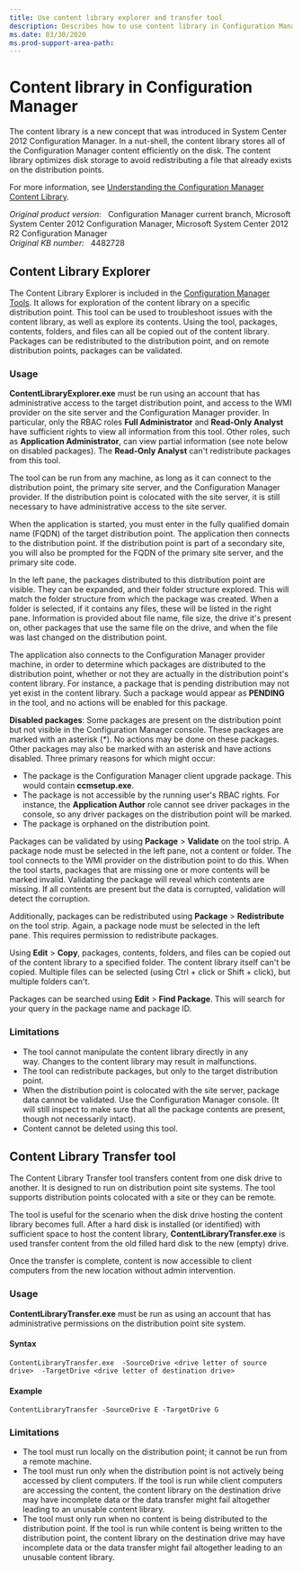 ```yaml
---
title: Use content library explorer and transfer tool
description: Describes how to use content library in Configuration Manager.
ms.date: 03/30/2020
ms.prod-support-area-path: 
---
```

# Content library in Configuration Manager

The content library is a new concept that was introduced in System Center 2012 Configuration Manager. In a nut-shell, the content library stores all of the Configuration Manager content efficiently on the disk. The content library optimizes disk storage to avoid redistributing a file that already exists on the distribution points.

For more information, see [Understanding the Configuration Manager Content Library](https://techcommunity.microsoft.com/t5/Configuration-Manager-Archive/Understanding-the-Configuration-Manager-Content-Library/ba-p/273349).

_Original product version:_ &nbsp; Configuration Manager current branch, Microsoft System Center 2012 Configuration Manager, Microsoft System Center 2012 R2 Configuration Manager  
_Original KB number:_ &nbsp; 4482728

## Content Library Explorer

The Content Library Explorer is included in the [Configuration Manager Tools](/mem/configmgr/core/support/tools). It allows for exploration of the content library on a specific distribution point. This tool can be used to troubleshoot issues with the content library, as well as explore its contents. Using the tool, packages, contents, folders, and files can all be copied out of the content library. Packages can be redistributed to the distribution point, and on remote distribution points, packages can be validated.

### Usage

**ContentLibraryExplorer.exe** must be run using an account that has administrative access to the target distribution point, and access to the WMI provider on the site server and the Configuration Manager provider. In particular, only the RBAC roles **Full Administrator** and **Read-Only Analyst** have sufficient rights to view all information from this tool. Other roles, such as **Application Administrator**, can view partial information (see note below on disabled packages). The **Read-Only Analyst** can't redistribute packages from this tool.

The tool can be run from any machine, as long as it can connect to the distribution point, the primary site server, and the Configuration Manager provider. If the distribution point is colocated with the site server, it is still necessary to have administrative access to the site server.

When the application is started, you must enter in the fully qualified domain name (FQDN) of the target distribution point. The application then connects to the distribution point. If the distribution point is part of a secondary site, you will also be prompted for the FQDN of the primary site server, and the primary site code.

In the left pane, the packages distributed to this distribution point are visible. They can be expanded, and their folder structure explored. This will match the folder structure from which the package was created. When a folder is selected, if it contains any files, these will be listed in the right pane. Information is provided about file name, file size, the drive it's present on, other packages that use the same file on the drive, and when the file was last changed on the distribution point.

The application also connects to the Configuration Manager provider machine, in order to determine which packages are distributed to the distribution point, whether or not they are actually in the distribution point's content library. For instance, a package that is pending distribution may not yet exist in the content library. Such a package would appear as **PENDING** in the tool, and no actions will be enabled for this package.

**Disabled packages**: Some packages are present on the distribution point but not visible in the Configuration Manager console. These packages are marked with an asterisk (*). No actions may be done on these packages. Other packages may also be marked with an asterisk and have actions disabled. Three primary reasons for which might occur:

- The package is the Configuration Manager client upgrade package. This would contain **ccmsetup.exe**.
- The package is not accessible by the running user's RBAC rights. For instance, the **Application Author** role cannot see driver packages in the console, so any driver packages on the distribution point will be marked.
- The package is orphaned on the distribution point.

Packages can be validated by using **Package** > **Validate** on the tool strip. A package node must be selected in the left pane, not a content or folder. The tool connects to the WMI provider on the distribution point to do this. When the tool starts, packages that are missing one or more contents will be marked invalid. Validating the package will reveal which contents are missing. If all contents are present but the data is corrupted, validation will detect the corruption.

Additionally, packages can be redistributed using **Package** > **Redistribute** on the tool strip. Again, a package node must be selected in the left pane. This requires permission to redistribute packages.

Using **Edit** > **Copy**, packages, contents, folders, and files can be copied out of the content library to a specified folder. The content library itself can't be copied. Multiple files can be selected (using Ctrl + click or Shift + click), but multiple folders can't.

Packages can be searched using **Edit** > **Find Package**. This will search for your query in the package name and package ID.

### Limitations

- The tool cannot manipulate the content library directly in any way. Changes to the content library may result in malfunctions.
- The tool can redistribute packages, but only to the target distribution point.
- When the distribution point is colocated with the site server, package data cannot be validated. Use the Configuration Manager console. (It will still inspect to make sure that all the package contents are present, though not necessarily intact).
- Content cannot be deleted using this tool.

## Content Library Transfer tool

The Content Library Transfer tool transfers content from one disk drive to another. It is designed to run on distribution point site systems. The tool supports distribution points colocated with a site or they can be remote.

The tool is useful for the scenario when the disk drive hosting the content library becomes full. After a hard disk is installed (or identified) with sufficient space to host the content library, **ContentLibraryTransfer.exe** is used transfer content from the old filled hard disk to the new (empty) drive.

Once the transfer is complete, content is now accessible to client computers from the new location without admin intervention.

### Usage

**ContentLibraryTransfer.exe** must be run as using an account that has administrative permissions on the distribution point site system.

#### Syntax

`ContentLibraryTransfer.exe  -SourceDrive <drive letter of source drive>  -TargetDrive <drive letter of destination drive>`

#### Example

`ContentLibraryTransfer -SourceDrive E -TargetDrive G`

### Limitations

- The tool must run locally on the distribution point; it cannot be run from a remote machine.
- The tool must run only when the distribution point is not actively being accessed by client computers. If the tool is run while client computers are accessing the content, the content library on the destination drive may have incomplete data or the data transfer might fail altogether leading to an unusable content library.
- The tool must only run when no content is being distributed to the distribution point. If the tool is run while content is being written to the distribution point, the content library on the destination drive may have incomplete data or the data transfer might fail altogether leading to an unusable content library.
